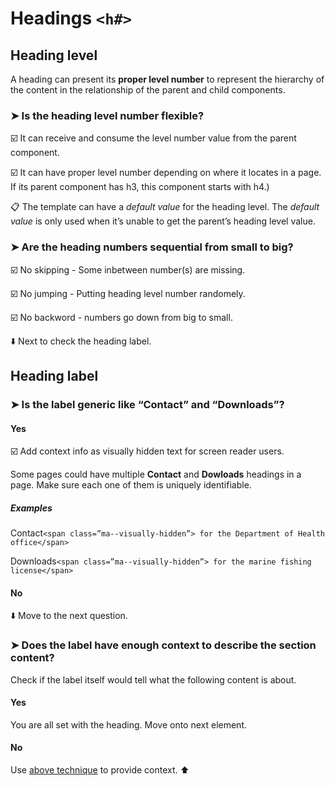 # Headings `<h#>`

## Heading level

A heading can present its **proper level number** to represent the hierarchy of the content in the relationship of the parent and child components.

### ➤ Is the heading level number flexible?

☑️ It can receive and consume the level number value from the parent component.
 
☑️ It can have proper level number depending on where it locates in a page. If its parent component has h3, this component starts with h4.)

📋 The template can have a *default value* for the heading level. The *default value* is only used when it’s unable to get the parent’s heading level value.


### ➤ Are the heading numbers sequential from small to big?

☑️  No skipping - Some inbetween number(s) are missing.

☑️ No jumping - Putting heading level number randomely.

☑️ No backword - numbers go down from big to small.

⬇️ Next to check the heading label.

## Heading label 

### ➤ Is the label generic like “Contact” and “Downloads”?

#### Yes
<a name="context"></a>

☑️ Add context info as visually hidden text for screen reader users.

Some pages could have multiple **Contact** and **Dowloads** headings in a page. Make sure each one of them is uniquely identifiable. 

##### Examples
Contact`<span class=”ma--visually-hidden”> for the Department of Health office</span>`

Downloads`<span class=”ma--visually-hidden”> for the marine fishing license</span>`

#### No

⬇️ Move to the next question.

### ➤ Does the label have enough context to describe the section content?

Check if the label itself would tell what the following content is about.

#### Yes

You are all set with the heading. Move onto next element.

#### No

Use [above technique](#context) to provide context. ⬆️ 

